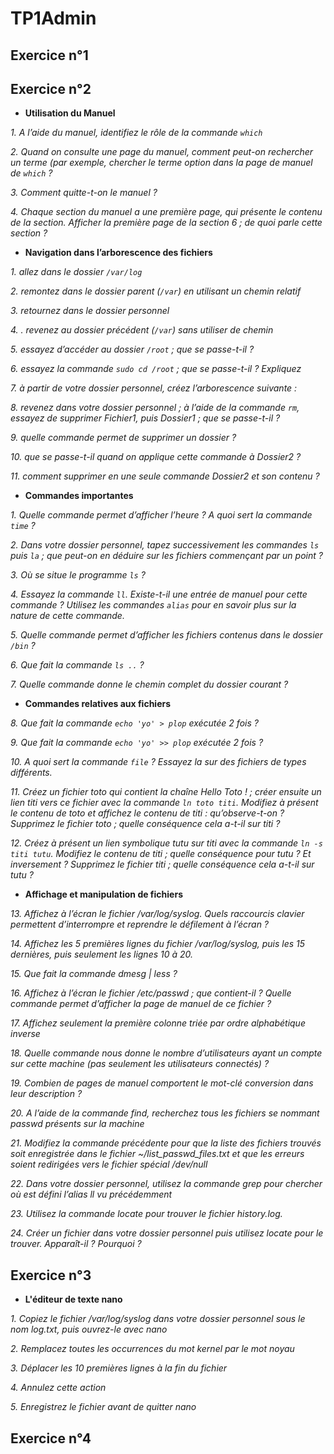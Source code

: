 # TP1Admin

## Exercice n°1
## Exercice n°2 
* __Utilisation du Manuel__

*1. A l’aide du manuel, identifiez le rôle de la commande `which`*

*2. Quand on consulte une page du manuel, comment peut-on rechercher un terme (par exemple, chercher le terme option dans la page de manuel de `which` ?*

*3. Comment quitte-t-on le manuel ?*

*4. Chaque section du manuel a une première page, qui présente le contenu de la section. Afficher la première page de la section 6 ; de quoi parle cette section ?*

 
* __Navigation dans l’arborescence des fichiers__

*1. allez dans le dossier `/var/log`*

*2. remontez dans le dossier parent (`/var`) en utilisant un chemin relatif*

*3. retournez dans le dossier personnel*

*4. . revenez au dossier précédent (`/var`) sans utiliser de chemin*

*5. essayez d’accéder au dossier `/root` ; que se passe-t-il ?*

*6. essayez la commande `sudo cd /root` ; que se passe-t-il ? Expliquez*

*7. à partir de votre dossier personnel, créez l’arborescence suivante :*

*8. revenez dans votre dossier personnel ; à l’aide de la commande `rm`, essayez de supprimer Fichier1, puis
Dossier1 ; que se passe-t-il ?*

*9. quelle commande permet de supprimer un dossier ?*

*10. que se passe-t-il quand on applique cette commande à Dossier2 ?*

*11. comment supprimer en une seule commande Dossier2 et son contenu ?*

 
* __Commandes importantes__

*1. Quelle commande permet d’afficher l’heure ? A quoi sert la commande `time` ?*

*2. Dans votre dossier personnel, tapez successivement les commandes `ls` puis `la` ; que peut-on en déduire
sur les fichiers commençant par un point ?*

*3. Où se situe le programme `ls` ?*

*4. Essayez la commande `ll`. Existe-t-il une entrée de manuel pour cette commande ? Utilisez les commandes `alias` pour en savoir plus sur la nature de cette commande.*

*5. Quelle commande permet d’afficher les fichiers contenus dans le dossier `/bin` ?*

*6. Que fait la commande `ls ..` ?*

*7. Quelle commande donne le chemin complet du dossier courant ?*

 
* __Commandes relatives aux fichiers__

*8. Que fait la commande *`echo 'yo' > plop`* exécutée 2 fois ?*

*9. Que fait la commande *`echo 'yo' >> plop`* exécutée 2 fois ?*

*10. A quoi sert la commande *`file`* ? Essayez la sur des fichiers de types différents.*

*11. Créez un fichier toto qui contient la chaîne Hello Toto ! ; créer ensuite un lien titi vers ce fichier
avec la commande *`ln toto titi`*. Modifiez à présent le contenu de toto et affichez le contenu de titi :
qu’observe-t-on ? Supprimez le fichier toto ; quelle conséquence cela a-t-il sur titi ?*

*12. Créez à présent un lien symbolique tutu sur titi avec la commande *`ln -s titi tutu`*. Modifiez le
contenu de titi ; quelle conséquence pour tutu ? Et inversement ? Supprimez le fichier titi ; quelle
conséquence cela a-t-il sur tutu ?*

 
* __Affichage et manipulation de fichiers__

*13. Affichez à l’écran le fichier /var/log/syslog. Quels raccourcis clavier permettent d’interrompre et
reprendre le défilement à l’écran ?*

*14. Affichez les 5 premières lignes du fichier /var/log/syslog, puis les 15 dernières, puis seulement les
lignes 10 à 20.*

*15. Que fait la commande dmesg | less ?*

*16. Affichez à l’écran le fichier /etc/passwd ; que contient-il ? Quelle commande permet d’afficher la page
de manuel de ce fichier ?*

*17. Affichez seulement la première colonne triée par ordre alphabétique inverse*

*18. Quelle commande nous donne le nombre d’utilisateurs ayant un compte sur cette machine (pas seulement les utilisateurs connectés) ?*

*19. Combien de pages de manuel comportent le mot-clé conversion dans leur description ?*

*20. A l’aide de la commande find, recherchez tous les fichiers se nommant passwd présents sur la machine*

*21. Modifiez la commande précédente pour que la liste des fichiers trouvés soit enregistrée dans le fichier
~/list_passwd_files.txt et que les erreurs soient redirigées vers le fichier spécial /dev/null*

*22. Dans votre dossier personnel, utilisez la commande grep pour chercher où est défini l’alias ll vu
précédemment*

*23. Utilisez la commande locate pour trouver le fichier history.log.*

*24. Créer un fichier dans votre dossier personnel puis utilisez locate pour le trouver. Apparaît-il ? Pourquoi ?*
 

## Exercice n°3

* __L'éditeur de texte nano__

*1. Copiez le fichier /var/log/syslog dans votre dossier personnel sous le nom log.txt, puis ouvrez-le avec
nano*

*2. Remplacez toutes les occurrences du mot kernel par le mot noyau*

*3. Déplacer les 10 premières lignes à la fin du fichier*

*4. Annulez cette action*

*5. Enregistrez le fichier avant de quitter nano*
 
## Exercice n°4
